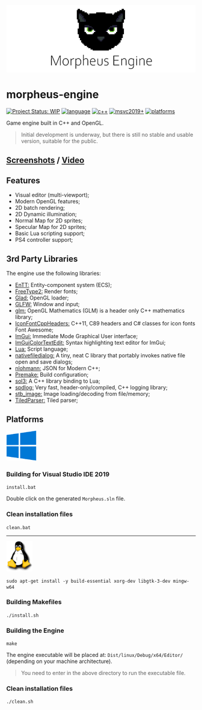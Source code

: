 ![](.github/morpheus-logo-text.png?raw=true "Morpheus")

# morpheus-engine

[![Project Status: WIP](https://www.repostatus.org/badges/latest/wip.svg)](https://github.com/madureira/morpheus-engine#todo)
[![language](https://img.shields.io/badge/language-c++-blue.svg)](https://github.com/madureira/morpheus-engine)
[![c++](https://img.shields.io/badge/std-c++17-blue.svg)](https://isocpp.org/)
[![msvc2019+](https://img.shields.io/badge/MSVC-2019+-ff69b4.svg)](https://visualstudio.microsoft.com/downloads)
[![platforms](https://img.shields.io/badge/platforms-Windows10%20%7C%20Linux-lightgray.svg)](https://github.com/madureira/morpheus-engine/tree/linux-build#platforms)

Game engine built in C++ and OpenGL.

> Initial development is underway, but there is still no stable and usable version, suitable for the public.


## [Screenshots](https://github.com/madureira/morpheus-engine/tree/master/.github/screenshots) / [Video](https://www.youtube.com/watch?v=8IatRcdtFdQ)

## Features

- Visual editor (multi-viewport);
- Modern OpenGL features;
- 2D batch rendering;
- 2D Dynamic illumination;
- Normal Map for 2D sprites;
- Specular Map for 2D sprites;
- Basic Lua scripting support;
- PS4 controller support;

## 3rd Party Libraries

The engine use the following libraries:

- [EnTT:](https://github.com/skypjack/entt) Entity-component system (ECS);
- [FreeType2:](https://www.freetype.org/) Render fonts;
- [Glad:](https://glad.dav1d.de/) OpenGL loader;
- [GLFW:](https://www.glfw.org/) Window and input;
- [glm:](https://glm.g-truc.net) OpenGL Mathematics (GLM) is a header only C++ mathematics library;
- [IconFontCppHeaders:](https://github.com/juliettef/IconFontCppHeaders) C++11, C89 headers and C# classes for icon fonts Font Awesome;
- [ImGui:](https://github.com/ocornut/imgui) Immediate Mode Graphical User interface;
- [ImGuiColorTextEdit:](https://github.com/BalazsJako/ImGuiColorTextEdit) Syntax highlighting text editor for ImGui;
- [Lua:](https://www.lua.org/) Script language;
- [nativefiledialog:](https://github.com/mlabbe/nativefiledialog) A tiny, neat C library that portably invokes native file open and save dialogs;
- [nlohmann:](https://github.com/nlohmann/json) JSON for Modern C++;
- [Premake:](https://premake.github.io/index.html) Build configuration;
- [sol3:](https://github.com/ThePhD/sol2) A C++ library binding to Lua;
- [spdlog:](https://github.com/gabime/spdlog) Very fast, header-only/compiled, C++ logging library;
- [stb_image:](https://github.com/nothings/stb) Image loading/decoding from file/memory;
- [TiledParser:](https://github.com/madureira/TiledParser) Tiled parser;

## Platforms

![Windows](.github/windows-logo.png "windows")

### Building for Visual Studio IDE 2019

```
install.bat
```

Double click on the generated `Morpheus.sln` file.

### Clean installation files

```
clean.bat
```

---

![Linux](.github/linux-logo.png "Linux")

```
sudo apt-get install -y build-essential xorg-dev libgtk-3-dev mingw-w64
```

### Building Makefiles

```
./install.sh
```

### Building the Engine

```
make
```

The engine executable will be placed at: `Dist/linux/Debug/x64/Editor/` (depending on your machine architecture).

> You need to enter in the above directory to run the executable file.

### Clean installation files

```
./clean.sh
```
